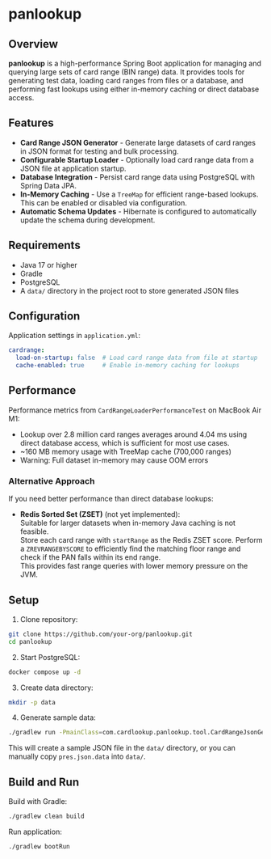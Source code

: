 # panlookup

## Overview

**panlookup** is a high-performance Spring Boot application for managing and querying large sets of card range (BIN range) data. It provides tools for generating test data, loading card ranges from files or a database, and performing fast lookups using either in-memory caching or direct database access.

## Features

- **Card Range JSON Generator** - Generate large datasets of card ranges in JSON format for testing and bulk processing.
- **Configurable Startup Loader** - Optionally load card range data from a JSON file at application startup.
- **Database Integration** - Persist card range data using PostgreSQL with Spring Data JPA.
- **In-Memory Caching** - Use a `TreeMap` for efficient range-based lookups. This can be enabled or disabled via configuration.
- **Automatic Schema Updates** - Hibernate is configured to automatically update the schema during development.

## Requirements

- Java 17 or higher
- Gradle
- PostgreSQL
- A `data/` directory in the project root to store generated JSON files

## Configuration

Application settings in `application.yml`:

```yaml
cardrange:
  load-on-startup: false  # Load card range data from file at startup
  cache-enabled: true     # Enable in-memory caching for lookups
```

## Performance

Performance metrics from `CardRangeLoaderPerformanceTest` on MacBook Air M1:

- Lookup over 2.8 million card ranges averages around 4.04 ms using direct database access, which is sufficient for most use cases.
- ~160 MB memory usage with TreeMap cache (700,000 ranges)
- Warning: Full dataset in-memory may cause OOM errors

### Alternative Approach

If you need better performance than direct database lookups:

- **Redis Sorted Set (ZSET)** (not yet implemented):  
  Suitable for larger datasets when in-memory Java caching is not feasible.  
  Store each card range with `startRange` as the Redis ZSET score. Perform a `ZREVRANGEBYSCORE` to efficiently find the matching floor range and check if the PAN falls within its end range.  
  This provides fast range queries with lower memory pressure on the JVM.


## Setup

1. Clone repository:
```bash
git clone https://github.com/your-org/panlookup.git
cd panlookup
```

2. Start PostgreSQL:
```bash
docker compose up -d
```

3. Create data directory:
```bash
mkdir -p data
```
4. Generate sample data:
```bash
./gradlew run -PmainClass=com.cardlookup.panlookup.tool.CardRangeJsonGenerator
```
This will create a sample JSON file in the `data/` directory, or you can manually copy `pres.json.data` into `data/`.

## Build and Run

Build with Gradle:
```bash
./gradlew clean build
```

Run application:
```bash
./gradlew bootRun
```
